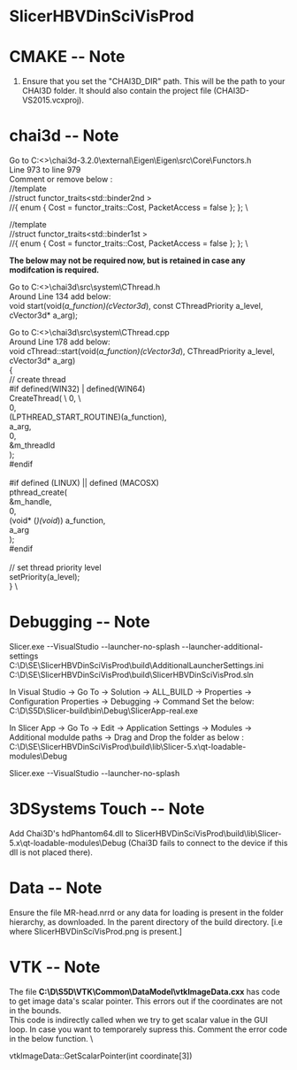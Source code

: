 # SlicerHBVDinSciVisProd

# CMAKE -- Note
1. Ensure that you set the "CHAI3D_DIR" path.  This will be the path to your CHAI3D folder.  It should also contain the project file (CHAI3D-VS2015.vcxproj).


# chai3d -- Note

Go to C:\<>\chai3d-3.2.0\external\Eigen\Eigen\src\Core\Functors.h   \
Line 973 to line 979 \
Comment or remove below : \
//template<typename T> \
//struct functor_traits<std::binder2nd<T> > \
//{ enum { Cost = functor_traits<T>::Cost, PacketAccess = false }; }; \

//template<typename T> \
//struct functor_traits<std::binder1st<T> > \
//{ enum { Cost = functor_traits<T>::Cost, PacketAccess = false }; }; \



**The below may not be required now, but is retained in case any modifcation is required.** 



Go to C:\<>\chai3d\src\system\CThread.h   \
Around Line 134 add below: \
void start(void(*a_function)(cVector3d*), const CThreadPriority a_level, cVector3d* a_arg);
  
Go to C:\<>\chai3d\src\system\CThread.cpp   \
Around Line 178 add below: \
void cThread::start(void(*a_function)(cVector3d*), CThreadPriority a_level, cVector3d* a_arg)  \
{  \
    // create thread  \
#if defined(WIN32) | defined(WIN64)  \
    CreateThread( \ 
        0,  \  
        0,  \
        (LPTHREAD_START_ROUTINE)(a_function),  \
        a_arg,  \
        0,  \
        &m_threadId \
    );  \
#endif  \
  \
#if defined (LINUX) || defined (MACOSX)  \
    pthread_create(  \
        &m_handle,  \
        0,  \
        (void* (*)(void*)) a_function,  \
        a_arg  \
    );  \
#endif  \
 \
    // set thread priority level  \
    setPriority(a_level);  \
}   \
 


# Debugging -- Note
  
Slicer.exe --VisualStudio --launcher-no-splash --launcher-additional-settings C:\D\SE\SlicerHBVDinSciVisProd\build\AdditionalLauncherSettings.ini C:\D\SE\SlicerHBVDinSciVisProd\build\SlicerHBVDinSciVisProd.sln
  
In Visual Studio -> Go To -> Solution -> ALL_BUILD -> Properties -> Configuration Properties -> Debugging -> Command
Set the below:
C:\D\S5D\Slicer-build\bin\Debug\SlicerApp-real.exe  

In Slicer App -> Go To -> Edit -> Application Settings -> Modules -> Additional modulde paths -> Drag and Drop the folder as below :
C:\D\SE\SlicerHBVDinSciVisProd\build\lib\Slicer-5.x\qt-loadable-modules\Debug
  
Slicer.exe --VisualStudio --launcher-no-splash  

# 3DSystems Touch -- Note

Add Chai3D's hdPhantom64.dll to SlicerHBVDinSciVisProd\build\lib\Slicer-5.x\qt-loadable-modules\Debug (Chai3D fails to connect to the device if this dll is not placed there).


# Data -- Note

Ensure the file MR-head.nrrd or any data for loading is present in the folder hierarchy, as downloaded. In the parent directory of the build directory. [i.e where SlicerHBVDinSciVisProd.png is present.]


# VTK -- Note

The file **C:\D\S5D\VTK\Common\DataModel\vtkImageData.cxx**  has code to get image data's scalar pointer.  This errors out if the coordinates are not in the bounds. \
This code is indirectly called when we try to get scalar value in the GUI loop.  In case you want to temporarely supress this. Comment the error code in the below function. \

vtkImageData::GetScalarPointer(int coordinate[3])